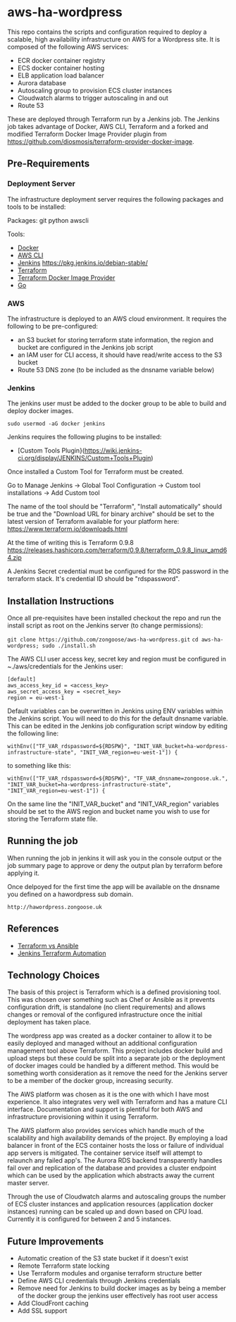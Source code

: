 # aws-ha-wordpress #
This repo contains the scripts and configuration required to deploy a scalable, high availability infrastructure on AWS for a Wordpress site. It is composed of the following AWS services:

* ECR docker container registry
* ECS docker container hosting
* ELB application load balancer
* Aurora database
* Autoscaling group to provision ECS cluster instances
* Cloudwatch alarms to trigger autoscaling in and out
* Route 53

These are deployed through Terraform run by a Jenkins job. The Jenkins job takes advantage of Docker, AWS CLI, Terraform and a forked and modified Terraform Docker Image Provider plugin from https://github.com/diosmosis/terraform-provider-docker-image.

## Pre-Requirements ##

### Deployment Server ###
The infrastructure deployment server requires the following packages and tools to be installed:

Packages:
git
python
awscli

Tools:
* [Docker](https://docs.docker.com/engine/installation/linux/ubuntu/#install-using-the-repository)
* [AWS CLI](http://docs.aws.amazon.com/cli/latest/userguide/awscli-install-linux.html#awscli-install-linux-pip)
* [Jenkins](https://www.digitalocean.com/community/tutorials/how-to-install-jenkins-on-ubuntu-16-04) https://pkg.jenkins.io/debian-stable/
* [Terraform](https://www.terraform.io/intro/getting-started/install.html)
* [Terraform Docker Image Provider](https://github.com/zongoose/terraform-provider-docker-image)
* [Go](https://github.com/golang/go/wiki/Ubuntu)

### AWS ###
The infrastructure is deployed to an AWS cloud environment. It requires the following to be pre-configured:

* an S3 bucket for storing terraform state information, the region and bucket are configured in the Jenkins job script
* an IAM user for CLI access, it should have read/write access to the S3 bucket
* Route 53 DNS zone (to be included as the dnsname variable below)

### Jenkins ###
The jenkins user must be added to the docker group to be able to build and deploy docker images.

`sudo usermod -aG docker jenkins`

Jenkins requires the following plugins to be installed:

* [Custom Tools Plugin}(https://wiki.jenkins-ci.org/display/JENKINS/Custom+Tools+Plugin)

Once installed a Custom Tool for Terraform must be created.

Go to Manage Jenkins -> Global Tool Configuration -> Custom tool installations -> Add Custom tool

The name of the tool should be "Terraform", "Install automatically" should be true and the "Download URL for binary archive" should be set to the latest version of Terraform available for your platform here: https://www.terraform.io/downloads.html

At the time of writing this is Terraform 0.9.8 https://releases.hashicorp.com/terraform/0.9.8/terraform_0.9.8_linux_amd64.zip

A Jenkins Secret credential must be configured for the RDS password in the terraform stack. It's credential ID should be "rdspassword".

## Installation Instructions ##
Once all pre-requisites have been installed checkout the repo and run the install script as root on the Jenkins server (to change permissions):

`git clone https://github.com/zongoose/aws-ha-wordpress.git`
`cd aws-ha-wordpress; sudo ./install.sh`

The AWS CLI user access key, secret key and region must be configured in ~./aws/credentials for the Jenkins user:

```
[default]
aws_access_key_id = <access_key>
aws_secret_access_key = <secret_key>
region = eu-west-1
```

Default variables can be overwritten in Jenkins using ENV variables within the Jenkins script. You will need to do this for the default dnsname variable. This can be edited in the Jenkins job configuration script window  by editing the following line:

`withEnv(["TF_VAR_rdspassword=${RDSPW}", "INIT_VAR_bucket=ha-wordpress-infrastructure-state", "INIT_VAR_region=eu-west-1"]) {`

to something like this:

`withEnv(["TF_VAR_rdspassword=${RDSPW}", "TF_VAR_dnsname=zongoose.uk.", "INIT_VAR_bucket=ha-wordpress-infrastructure-state", "INIT_VAR_region=eu-west-1"]) {`

On the same line the "INIT_VAR_bucket" and "INIT_VAR_region" variables should be set to the AWS region and bucket name you wish to use for storing the Terraform state file.

## Running the job ##
When running the job in jenkins it will ask you in the console output or the job summary page to approve or deny the output plan by terraform before applying it.

Once delpoyed for the first time the app will be available on the dnsname you defined on a hawordpress sub domain.

`http://hawordpress.zongoose.uk`

## References ##
* [Terraform vs Ansible](https://blog.gruntwork.io/why-we-use-terraform-and-not-chef-puppet-ansible-saltstack-or-cloudformation-7989dad2865c)
* [Jenkins Terraform Automation](https://objectpartners.com/2016/06/01/automating-terraform-projects-with-jenkins/)

## Technology Choices ##
The basis of this project is Terraform which is a defined provisioning tool. This was chosen over something such as Chef or Ansible as it prevents configuration drift, is standalone (no client requirements) and allows changes or removal of the configured infrastructure once the initial deployment has taken place.

The wordpress app was created as a docker container to allow it to be easily deployed and managed without an additional configuration management tool above Terraform. This project includes docker build and upload steps but these could be split into a separate job or the deployment of docker images could be handled by a different method. This would be something worth consideration as it remove the need for the Jenkins server to be a member of the docker group, increasing security.

The AWS platform was chosen as it is the one with which I have most experience. It also integrates very well with Terraform and has a mature CLI interface. Documentation and support is plentiful for both AWS and infrastructure provisioning within it using Terraform.

The AWS platform also provides services which handle much of the scalability and high availability demands of the project. By employing a load balancer in front of the ECS container hosts the loss or failure of individual app servers is mitigated. The container service itself will attempt to relaunch any failed app's. The Aurora RDS backend transparently handles fail over and replication of the database and provides a cluster endpoint which can be used by the application which abstracts away the current master server.

Through the use of Cloudwatch alarms and autoscaling groups the number of ECS cluster instances and application resources (application docker instances) running can be scaled up and down based on CPU load. Currently it is configured for between 2 and 5 instances.

## Future Improvements ##
* Automatic creation of the S3 state bucket if it doesn't exist
* Remote Terraform state locking
* Use Terraform modules and organise terraform structure better
* Define AWS CLI credentials through Jenkins credentials
* Remove need for Jenkins to build docker images as by being a member of the docker group the jenkins user effectively has root user access
* Add CloudFront caching
* Add SSL support